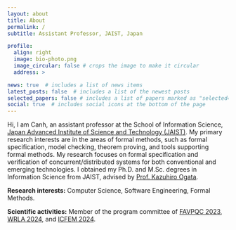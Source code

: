 ```yaml
---
layout: about
title: About
permalink: /
subtitle: Assistant Professor, JAIST, Japan

profile:
  align: right
  image: bio-photo.png
  image_circular: false # crops the image to make it circular
  address: >

news: true  # includes a list of news items
latest_posts: false  # includes a list of the newest posts
selected_papers: false # includes a list of papers marked as "selected={true}"
social: true  # includes social icons at the bottom of the page
---
```


Hi, I am Canh, an assistant professor at the School of Information Science, <a href='https://jaist.ac.jp/english/'>Japan Advanced Institute of Science and Technology (JAIST)</a>. My primary research interests are in the areas of formal methods, such as formal specification, model checking, theorem proving, and tools supporting formal methods. My research focuses on formal specification and verification of concurrent/distributed systems for both conventional and emerging technologies. I obtained my Ph.D. and M.Sc. degrees in Information Science from JAIST, advised by <a href='https://www.jaist.ac.jp/~ogata/'>Prof. Kazuhiro Ogata</a>.

<b>Research interests:</b> Computer Science, Software Engineering, Formal Methods.

<b>Scientific activities:</b> Member of the program committee of <a href='https://favpqc2023.gitlab.io/'>FAVPQC 2023</a>, <a href='https://wrla2024.gitlab.io/'>WRLA 2024</a>, and <a href='https://icfem2024.info/'>ICFEM 2024</a>.